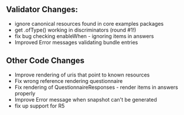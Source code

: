 ## Validator Changes:

* ignore canonical resources found in core examples packages
* get .ofType() working in discriminators (round #1!)
* fix bug checking enableWhen - ignoring items in answers
* Improved Error messages validating bundle entries

## Other Code Changes

* Improve rendering of uris that point to known resources 
* Fix wrong reference rendering questionnaire
* Fix rendering of QuestionnaireResponses - render items in answers properly
* Improve Error message when snapshot can't be generated 
* fix up support for R5